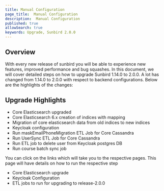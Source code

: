 ```yaml
---
title: Manual Configuration
page_title:  Manual Configuration
description:  Manual Configuration
published: true
allowSearch: true
keywords: Upgrade, Sunbird 2.0.0
---
```


## Overview
With every new release of sunbird you will be able to experience new features, improved performance and bug squashes.
In this document, we will cover detailed steps on how to upgrade Sunbird 1.14.0 to 2.0.0. A lot has changed from 1.14.0 to 2.0.0 with respect to backend configurations. Below are the highlights of the changes:

## Upgrade Highlights

* Core Elasticsearch upgraded
* Core Elasticsearch 6.x creation of indices with mapping
* Migration of core elasticsearch data from old indices to new indices
* Keycloak configuration
* Run maskEmailPhoneMigration ETL Job for Core Cassandra
* Run UserSync ETL Job for Core Cassandra
* Run ETL job to delete user from Keycloak postgres DB
* Run course batch sync job


You can click on the links which will take you to the respective pages. This page will have details on how to run the respective step

* Core Elasticsearch upgrade
* Keycloak Configuration
* ETL jobs to run for upgrading to release-2.0.0